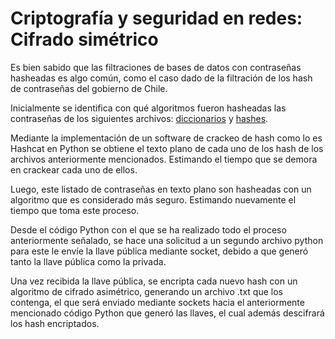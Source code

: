# Criptografía y seguridad en redes: Cifrado simétrico 

Es bien sabido que las filtraciones de bases de datos con contraseñas hasheadas es algo común, como el caso dado de la filtración de los hash de contraseñas del gobierno de Chile.

Inicialmente se identifica con qué algoritmos fueron hasheadas las contraseñas de los siguientes archivos: [diccionarios](https://github.com/joyarce/CRIPTOGRAFIA-Y-SEGURIDAD-EN-REDES-Cifrado-asimetrico/tree/main/archivos/diccionario "Link archivo") y [hashes](https://github.com/joyarce/CRIPTOGRAFIA-Y-SEGURIDAD-EN-REDES-Cifrado-asimetrico/tree/main/archivos/hashes "Link archivo").

Mediante la implementación de un software de crackeo de hash como lo es Hashcat en Python se obtiene el texto plano de cada uno de los hash de los archivos anteriormente mencionados. Estimando el tiempo que se demora en crackear cada uno de ellos.

Luego, este listado de contraseñas en texto plano son hasheadas con un algoritmo que es considerado más seguro. Estimando nuevamente el tiempo que toma este proceso.

Desde el código Python con el que se ha realizado todo el proceso anteriormente señalado, se hace una solicitud a un segundo archivo python para este le envíe la llave pública mediante socket, debido a que generó tanto la llave pública como la privada. 

Una vez recibida la llave pública, se encripta cada nuevo hash con un algoritmo de cifrado asimétrico, generando un archivo .txt que los contenga, el que será enviado mediante sockets hacia el anteriormente mencionado código Python que generó las llaves, el cual además descifrará los hash encriptados.
